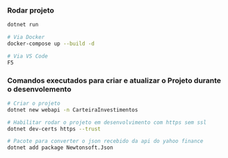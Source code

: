 ### Rodar projeto
```bash
dotnet run

# Via Docker
docker-compose up --build -d

# Via VS Code
F5
```

### Comandos executados para criar e atualizar o Projeto durante o desenvolemento
```bash
# Criar o projeto
dotnet new webapi -n CarteiraInvestimentos

# Habilitar rodar o projeto em desenvolvimento com https sem ssl
dotnet dev-certs https --trust

# Pacote para converter o json recebido da api do yahoo finance
dotnet add package Newtonsoft.Json
```


